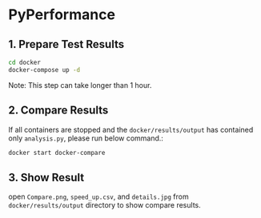 # PyPerformance

## 1. Prepare Test Results
```bash
cd docker
docker-compose up -d
```
Note: This step can take longer than 1 hour.


## 2. Compare Results
If all containers are stopped and the `docker/results/output` has contained only `analysis.py`, please run below command.:
```bash
docker start docker-compare
```

## 3. Show Result
open `Compare.png`, `speed_up.csv`, and `details.jpg` from `docker/results/output` directory to show compare results.